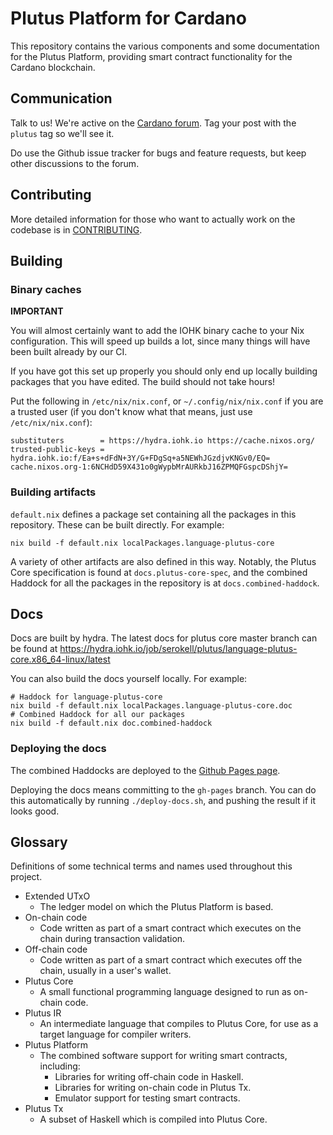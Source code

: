 # Plutus Platform for Cardano

This repository contains the various components and some documentation for the Plutus Platform, providing smart contract functionality for the Cardano blockchain.

## Communication

Talk to us! We're active on the [Cardano forum](https://forum.cardano.org/). Tag your post with the `plutus` tag so we'll see it.

Do use the Github issue tracker for bugs and feature requests, but keep other discussions to the forum.

## Contributing

More detailed information for those who want to actually work on the codebase is in [CONTRIBUTING](./CONTRIBUTING.md).

## Building

### Binary caches

**IMPORTANT**

You will almost certainly want to add the IOHK binary cache to your Nix configuration. This 
will speed up builds a lot, since many things will have been built already by our CI.

If you have got this set up properly you should only end up locally building packages that you
have edited. The build should not take hours!

Put the following in `/etc/nix/nix.conf`, or `~/.config/nix/nix.conf` if you are a trusted user (if you don't know what that means, just use `/etc/nix/nix.conf`):
```
substituters        = https://hydra.iohk.io https://cache.nixos.org/
trusted-public-keys = hydra.iohk.io:f/Ea+s+dFdN+3Y/G+FDgSq+a5NEWhJGzdjvKNGv0/EQ= cache.nixos.org-1:6NCHdD59X431o0gWypbMrAURkbJ16ZPMQFGspcDShjY=
```

### Building artifacts

`default.nix` defines a package set containing all the packages in this repository. These can be built directly.
For example:
```
nix build -f default.nix localPackages.language-plutus-core
```

A variety of other artifacts are also defined in this way. Notably, the Plutus Core specification 
is found at `docs.plutus-core-spec`, and the combined Haddock for all the packages in the repository
is at `docs.combined-haddock`.

## Docs

Docs are built by hydra. The latest docs for plutus core master branch can be found at
https://hydra.iohk.io/job/serokell/plutus/language-plutus-core.x86_64-linux/latest

You can also build the docs yourself locally. For example:
```
# Haddock for language-plutus-core
nix build -f default.nix localPackages.language-plutus-core.doc
# Combined Haddock for all our packages
nix build -f default.nix doc.combined-haddock
```

### Deploying the docs

The combined Haddocks are deployed to the [Github Pages page](https://input-output-hk.github.io/plutus/).

Deploying the docs means committing to the `gh-pages` branch. You can do this automatically
by running `./deploy-docs.sh`, and pushing the result if it looks good.

## Glossary

Definitions of some technical terms and names used throughout this project.

- Extended UTxO
    - The ledger model on which the Plutus Platform is based.
- On-chain code
    - Code written as part of a smart contract which executes on the chain during
      transaction validation.
- Off-chain code
    - Code written as part of a smart contract which executes off the chain, usually
      in a user's wallet.
- Plutus Core
    - A small functional programming language designed to run as on-chain code.
- Plutus IR
    - An intermediate language that compiles to Plutus Core, for use as a target
      language for compiler writers.
- Plutus Platform
    - The combined software support for writing smart contracts, including:
        - Libraries for writing off-chain code in Haskell.
        - Libraries for writing on-chain code in Plutus Tx.
        - Emulator support for testing smart contracts.
- Plutus Tx
    - A subset of Haskell which is compiled into Plutus Core.
